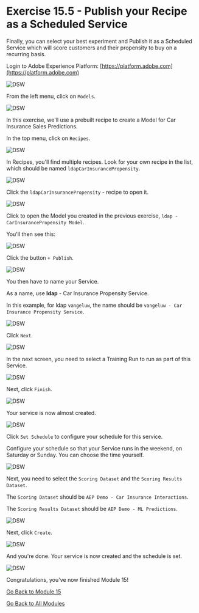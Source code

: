 # Exercise 15.5 - Publish your Recipe as a Scheduled Service

Finally, you can select your best experiment and Publish it as a Scheduled Service which will score customers and their propensity to buy on a recurring basis.

Login to Adobe Experience Platform: [https://platform.adobe.com](https://platform.adobe.com)

![DSW](./images/aeph.png)

From the left menu, click on ```Models```.

![DSW](./images/mlmodels.png)

In this exercise, we'll use a prebuilt recipe to create a Model for Car Insurance Sales Predictions.

In the top menu, click on ```Recipes```.

![DSW](./images/recipes.png)

In Recipes, you'll find multiple recipes. Look for your own recipe in the list, which should be named ```ldapCarInsurancePropensity```.

![DSW](./images/prrecipe.png)

Click the ```ldapCarInsurancePropensity``` - recipe to open it.

![DSW](./images/prservice.png)

Click to open the Model you created in the previous exercise, ``ldap - CarInsurancePropensity Model``.

You'll then see this:

![DSW](./images/prservice1.png)

Click the button ``+ Publish``.

![DSW](./images/publish.png)

You then have to name your Service.

As a name, use **ldap** - Car Insurance Propensity Service.

In this example, for ldap ``vangeluw``, the name should be ``vangeluw - Car Insurance Propensity Service``.

![DSW](./images/publishservicename.png)

Click ``Next``.

![DSW](./images/next.png)

In the next screen, you need to select a Training Run to run as part of this Service.

![DSW](./images/selecttrrun.png)

Next, click ``Finish``.

![DSW](./images/finish.png)

Your service is now almost created.

![DSW](./images/serv.png)

Click ``Set Schedule`` to configure your schedule for this service.

Configure your schedule so that your Service runs in the weekend, on Saturday or Sunday. You can choose the time yourself.

![DSW](./images/servsch.png)

Next, you need to select the ``Scoring Dataset`` and the ``Scoring Results Dataset``.

The ``Scoring Dataset`` should be ``AEP Demo - Car Insurance Interactions``.

The ``Scoring Results Dataset`` should be ``AEP Demo - ML Predictions``.

![DSW](./images/servsch2.png)

Next, click ``Create``.

![DSW](./images/create.png)

And you're done. Your service is now created and the schedule is set.

![DSW](./images/createdone.png)

Congratulations, you've now finished Module 15!

[Go Back to Module 15](./README.md)

[Go Back to All Modules](../../README.md)
